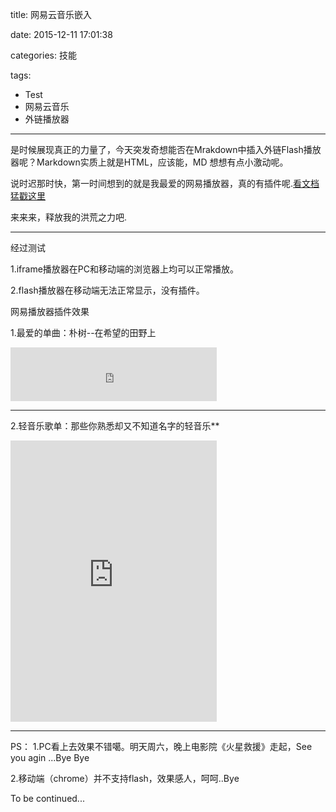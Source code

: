 title: 网易云音乐嵌入
 
date: 2015-12-11 17:01:38

categories: 技能

tags:
  - Test
  - 网易云音乐
  - 外链播放器

---

是时候展现真正的力量了，今天突发奇想能否在Mrakdown中插入外链Flash播放器呢？Markdown实质上就是HTML，应该能，MD 想想有点小激动呢。

说时迟那时快，第一时间想到的就是我最爱的网易播放器，真的有插件呢.[看文档猛戳这里](http://music.163.com/#/outchain/0/1/m/use)

来来来，释放我的洪荒之力吧.

<!--more-->

---

经过测试

1.iframe播放器在PC和移动端的浏览器上均可以正常播放。

2.flash播放器在移动端无法正常显示，没有插件。

网易播放器插件效果

1.最爱的单曲：朴树--在希望的田野上

<iframe frameborder="no" border="0" marginwidth="0" marginheight="0" width=330 height=86 src="http://music.163.com/outchain/player?type=2&id=139375&auto=1&height=66"></iframe>

---

2.轻音乐歌单：那些你熟悉却又不知道名字的轻音乐**

<iframe frameborder="no" border="0" marginwidth="0" marginheight="0" width=330 height=450 src="http://music.163.com/outchain/player?type=0&id=26467411&auto=0&height=430"></iframe>

---

PS：
1.PC看上去效果不错噶。明天周六，晚上电影院《火星救援》走起，See you agin ...Bye Bye

2.移动端（chrome）并不支持flash，效果感人，呵呵..Bye


To be continued...

